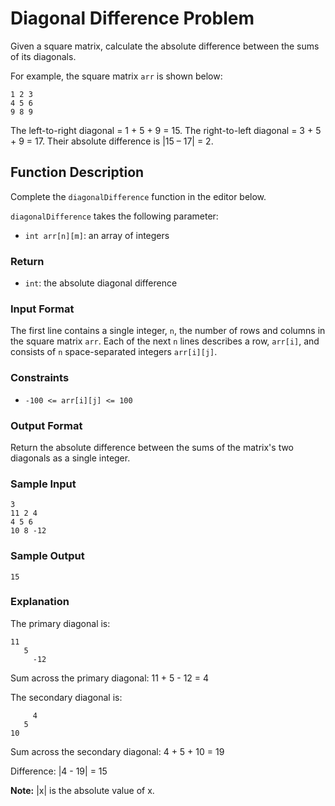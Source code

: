 # Diagonal Difference Problem

Given a square matrix, calculate the absolute difference between the sums of its diagonals.

For example, the square matrix `arr` is shown below:

```
1 2 3
4 5 6
9 8 9
```

The left-to-right diagonal = 1 + 5 + 9 = 15.
The right-to-left diagonal = 3 + 5 + 9 = 17.
Their absolute difference is |15 – 17| = 2.

## Function Description

Complete the `diagonalDifference` function in the editor below.

`diagonalDifference` takes the following parameter:

- `int arr[n][m]`: an array of integers

### Return

- `int`: the absolute diagonal difference

### Input Format

The first line contains a single integer, `n`, the number of rows and columns in the square matrix `arr`.
Each of the next `n` lines describes a row, `arr[i]`, and consists of `n` space-separated integers `arr[i][j]`.

### Constraints

- `-100 <= arr[i][j] <= 100`

### Output Format

Return the absolute difference between the sums of the matrix's two diagonals as a single integer.

### Sample Input

```
3
11 2 4
4 5 6
10 8 -12
```

### Sample Output

```
15
```

### Explanation

The primary diagonal is:

```
11
   5
     -12
```

Sum across the primary diagonal: 11 + 5 - 12 = 4

The secondary diagonal is:

```
     4
   5
10
```

Sum across the secondary diagonal: 4 + 5 + 10 = 19

Difference: |4 - 19| = 15

**Note:** |x| is the absolute value of x.
